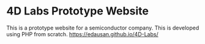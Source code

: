 # 4D Labs Prototype Website
This is a prototype website for a semiconductor company. This is developed using PHP from scratch.
https://edausan.github.io/4D-Labs/
